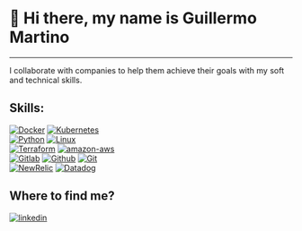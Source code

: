 # 👋 Hi there, my name is Guillermo Martino
---


I collaborate with companies to help them achieve their goals with my soft and technical skills.

## Skills:
[![Docker](https://img.shields.io/badge/Docker-101010?style-for-the-badge&logo=docker&logoColor=1E90FF&labelColor=white)]() 
[![Kubernetes](https://img.shields.io/badge/Kubernetes-101010?style-for-the-badge&logo=kubernetes&logoColor=4169E1&labelColor=white)]()
<br>
[![Python](https://img.shields.io/badge/Python-101010?style-for-the-badge&logo=Python&logoColor=blue&labelColor=white)]() 
[![Linux](https://img.shields.io/badge/Linux-101010?style-for-the-badge&logo=Linux&logoColor=black&labelColor=white)]() 
<br>
[![Terraform](https://img.shields.io/badge/Terraform-101010?style-for-the-badge&logo=Terraform&logoColor=9932CC&labelColor=white)]() 
[![amazon-aws](https://img.shields.io/badge/aws-101010?style-for-the-badge&logo=amazon-aws&logoColor=black&labelColor=white)]()
<br>
[![Gitlab](https://img.shields.io/badge/Gitlab-101010?style-for-the-badge&logo=GitLab&logoColor=orange&labelColor=white)]()
[![Github](https://img.shields.io/badge/Github-101010?style-for-the-badge&logo=GitHub&logoColor=black&labelColor=white)]()
[![Git](https://img.shields.io/badge/Git-101010?style-for-the-badge&logo=Git&logoColor=FF4500&labelColor=white)]()
<br>
[![NewRelic](https://img.shields.io/badge/NewRelic-101010?style-for-the-badge&logo=Newrelic&logoColor=20B2AA&labelColor=white)]() 
[![Datadog](https://img.shields.io/badge/Datadog-101010?style-for-the-badge&logo=Datadog&logoColor=purple&labelColor=white)]()



## Where to find me?

[![linkedin](https://img.shields.io/badge/LinkedIn-Guillermo_Martino-0077B5?style-for-the-badge&logo=linkedin&logoColor=white&labelColor=101010)](https://www.linkedin.com/in/guillermo-martino/)

<!--
**gsmartino23/gsmartino23** is a ✨ _special_ ✨ repository because its `README.md` (this file) appears on your GitHub profile.
